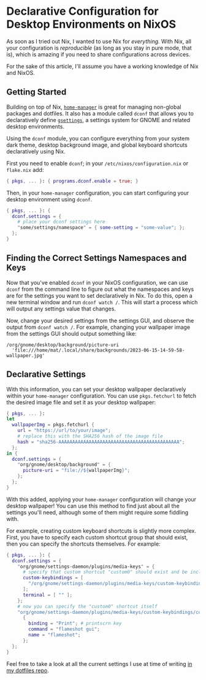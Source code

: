 # Declarative Configuration for Desktop Environments on NixOS

As soon as I tried out Nix, I wanted to use Nix for _everything._ With Nix, all your configuration is _reproducible_ (as long as you
stay in pure mode, that is), which is amazing if you need to share configurations across devices.

For the sake of this article, I'll assume you have a working knowledge of Nix and NixOS.

## Getting Started

Building on top of Nix, [`home-manager`](https://github.com/nix-community/home-manager) is great for managing non-global packages
and dotfiles. It also has a module called `dconf` that allows you to declaratively define [`gsettings`](https://wiki.gnome.org/HowDoI/GSettings), a settings system for GNOME and related desktop environments.

Using the `dconf` module, you can configure everything from your system dark theme, desktop background image, and global keyboard
shortcuts declaratively using Nix.

First you need to enable `dconf`; in your `/etc/nixos/configuration.nix` or `flake.nix` add:

```nix
{ pkgs, ... }: { programs.dconf.enable = true; }
```

Then, in your `home-manager` configuration, you can start configuring your desktop environment using `dconf`.

```nix
{ pkgs, ... }: {
  dconf.settings = {
    # place your dconf settings here
    "some/settings/namespace" = { some-setting = "some-value"; };
  };
}
```

## Finding the Correct Settings Namespaces and Keys

Now that you've enabled `dconf` in your NixOS configuration, we can use `dconf` from the command line to figure out what the
namespaces and keys are for the settings you want to set declaratively in Nix. To do this, open a new terminal window and run
`dconf watch /`. This will start a process which will output any settings value that changes.

Now, change your desired settings from the settings GUI, and observe the output from `dconf watch /`. For example,
changing your wallpaper image from the settings GUI should output something like:

```
/org/gnome/desktop/background/picture-uri
  'file:///home/mat/.local/share/backgrounds/2023-06-15-14-59-58-wallpaper.jpg'
```

## Declarative Settings

With this information, you can set your desktop wallpaper declaratively within your `home-manager` configuration. You can use
`pkgs.fetchurl` to fetch the desired image file and set it as your desktop wallpaper:

```nix
{ pkgs, ... }:
let
  wallpaperImg = pkgs.fetchurl {
    url = "https://url/to/your/image";
    # replace this with the SHA256 hash of the image file
    hash = "sha256-AAAAAAAAAAAAAAAAAAAAAAAAAAAAAAAAAAAAAAAAAAAA";
  };
in {
  dconf.settings = {
    "org/gnome/desktop/background" = {
      picture-uri = "file://${wallpaperImg}";
    };
  };
}
```

With this added, applying your `home-manager` configuration will change your desktop wallpaper!
You can use this method to find just about all the settings you'll need, although some of them might
require some fiddling with.

For example, creating custom keyboard shortcuts is slightly more complex. First, you have to specify
each custom shortcut group that should exist, then you can specify the shortcuts themselves. For example:

```nix
{ pkgs, ... }: {
  dconf.settings = {
    "org/gnome/settings-daemon/plugins/media-keys" = {
      # specify that custom shortcut "custom0" should exist and be included
      custom-keybindings = [
        "/org/gnome/settings-daemon/plugins/media-keys/custom-keybindings/custom0/"
      ];
      terminal = [ "" ];
    };
    # now you can specify the "custom0" shortcut itself
    "org/gnome/settings-daemon/plugins/media-keys/custom-keybindings/custom0" =
      {
        binding = "Print"; # printscrn key
        command = "flameshot gui";
        name = "flameshot";
      };
  };
}
```

Feel free to take a look at all the current settings I use at time of writing [in my dotfiles repo](https://github.com/mrjones2014/dotfiles/tree/e3d1dc94b8cbfd108fa22e9bf58e77dca48bc70c/home-manager/modules/gnome).
